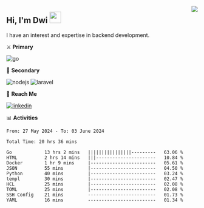 [<img src="https://komarev.com/ghpvc/?username=masred&color=green&style=flat-square&label=Profile+Views" align="right">](github.com/masred)

## Hi, I'm Dwi <img src="https://raw.githubusercontent.com/MartinHeinz/MartinHeinz/master/wave.gif" width="30px">

I have an interest and expertise in backend development.

⚔️ **Primary**

![go](https://img.shields.io/badge/---?logo=go&label=Golang&style=social)

🔪 **Secondary**

![nodejs](https://img.shields.io/badge/---?logo=node.js&label=Node.js&style=social&logoColor=green)
![laravel](https://img.shields.io/badge/---?logo=laravel&label=Laravel&style=social)

🔗 **Reach Me**

[![linkedin](https://img.shields.io/badge/---?logo=linkedin&label=LinkedIn&style=social)](https://linkedin.com/in/dwifitriyanto)

📊 **Activities**

<!--START_SECTION:waka-->

```all_time
From: 27 May 2024 - To: 03 June 2024

Total Time: 20 hrs 36 mins

Go            13 hrs 2 mins   ||||||||||||||||---------   63.06 %
HTML          2 hrs 14 mins   |||----------------------   10.84 %
Docker        1 hr 9 mins     |------------------------   05.61 %
JSON          55 mins         |------------------------   04.50 %
Python        40 mins         |------------------------   03.24 %
templ         30 mins         |------------------------   02.47 %
HCL           25 mins         |------------------------   02.08 %
TOML          25 mins         |------------------------   02.08 %
SSH Config    21 mins         -------------------------   01.73 %
YAML          16 mins         -------------------------   01.34 %
```

<!--END_SECTION:waka-->
